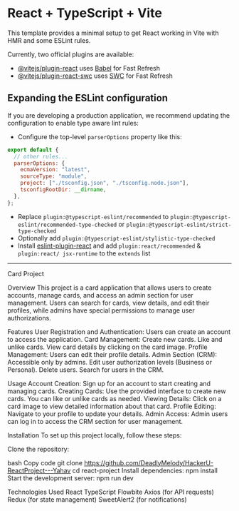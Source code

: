 # React + TypeScript + Vite

This template provides a minimal setup to get React working in Vite with HMR and some ESLint rules.

Currently, two official plugins are available:

- [@vitejs/plugin-react](https://github.com/vitejs/vite-plugin-react/blob/main/packages/plugin-react/README.md) uses [Babel](https://babeljs.io/) for Fast Refresh
- [@vitejs/plugin-react-swc](https://github.com/vitejs/vite-plugin-react-swc) uses [SWC](https://swc.rs/) for Fast Refresh

## Expanding the ESLint configuration

If you are developing a production application, we recommend updating the configuration to enable type aware lint rules:

- Configure the top-level `parserOptions` property like this:

```js
export default {
  // other rules...
  parserOptions: {
    ecmaVersion: "latest",
    sourceType: "module",
    project: ["./tsconfig.json", "./tsconfig.node.json"],
    tsconfigRootDir: __dirname,
  },
};
```

- Replace `plugin:@typescript-eslint/recommended` to `plugin:@typescript-eslint/recommended-type-checked` or `plugin:@typescript-eslint/strict-type-checked`
- Optionally add `plugin:@typescript-eslint/stylistic-type-checked`
- Install [eslint-plugin-react](https://github.com/jsx-eslint/eslint-plugin-react) and add `plugin:react/recommended` & `plugin:react/
jsx-runtime` to the `extends` list

---

Card Project

Overview
This project is a card application that allows users to create accounts, manage cards, and access an admin section for user management. Users can search for cards, view details, and edit their profiles, while admins have special permissions to manage user authorizations.

Features
User Registration and Authentication: Users can create an account to access the application.
Card Management:
Create new cards.
Like and unlike cards.
View card details by clicking on the card image.
Profile Management: Users can edit their profile details.
Admin Section (CRM):
Accessible only by admins.
Edit user authorization levels (Business or Personal).
Delete users.
Search for users in the CRM.

Usage
Account Creation: Sign up for an account to start creating and managing cards.
Creating Cards: Use the provided interface to create new cards. You can like or unlike cards as needed.
Viewing Details: Click on a card image to view detailed information about that card.
Profile Editing: Navigate to your profile to update your details.
Admin Access: Admin users can log in to access the CRM section for user management.

Installation
To set up this project locally, follow these steps:

Clone the repository:

bash
Copy code
git clone <https://github.com/DeadlyMelody/HackerU-ReactProject---Yahav>
cd react-project
Install dependencies:
npm install
Start the development server: npm run dev

Technologies Used
React
TypeScript
Flowbite
Axios (for API requests)
Redux (for state management)
SweetAlert2 (for notifications)
